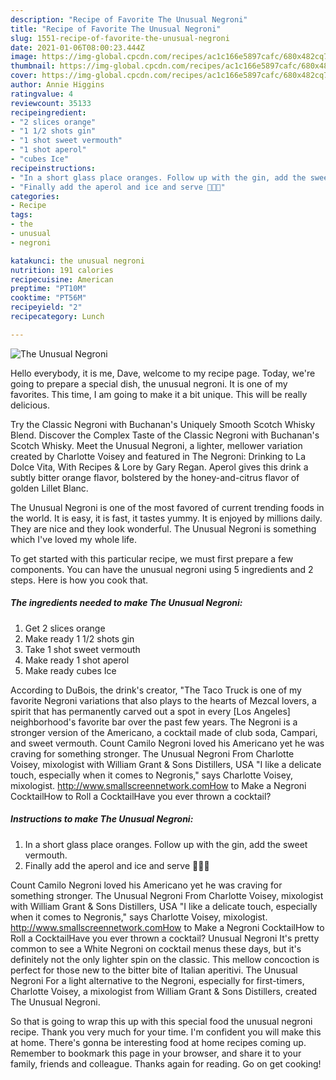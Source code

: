 ```yaml
---
description: "Recipe of Favorite The Unusual Negroni"
title: "Recipe of Favorite The Unusual Negroni"
slug: 1551-recipe-of-favorite-the-unusual-negroni
date: 2021-01-06T08:00:23.444Z
image: https://img-global.cpcdn.com/recipes/ac1c166e5897cafc/680x482cq70/the-unusual-negroni-recipe-main-photo.jpg
thumbnail: https://img-global.cpcdn.com/recipes/ac1c166e5897cafc/680x482cq70/the-unusual-negroni-recipe-main-photo.jpg
cover: https://img-global.cpcdn.com/recipes/ac1c166e5897cafc/680x482cq70/the-unusual-negroni-recipe-main-photo.jpg
author: Annie Higgins
ratingvalue: 4
reviewcount: 35133
recipeingredient:
- "2 slices orange"
- "1 1/2 shots gin"
- "1 shot sweet vermouth"
- "1 shot aperol"
- "cubes Ice"
recipeinstructions:
- "In a short glass place oranges. Follow up with the gin, add the sweet vermouth."
- "Finally add the aperol and ice and serve 🥳🥳🥳"
categories:
- Recipe
tags:
- the
- unusual
- negroni

katakunci: the unusual negroni 
nutrition: 191 calories
recipecuisine: American
preptime: "PT10M"
cooktime: "PT56M"
recipeyield: "2"
recipecategory: Lunch

---
```



![The Unusual Negroni](https://img-global.cpcdn.com/recipes/ac1c166e5897cafc/680x482cq70/the-unusual-negroni-recipe-main-photo.jpg)

Hello everybody, it is me, Dave, welcome to my recipe page. Today, we're going to prepare a special dish, the unusual negroni. It is one of my favorites. This time, I am going to make it a bit unique. This will be really delicious.

Try the Classic Negroni with Buchanan&#39;s Uniquely Smooth Scotch Whisky Blend. Discover the Complex Taste of the Classic Negroni with Buchanan&#39;s Scotch Whisky. Meet the Unusual Negroni, a lighter, mellower variation created by Charlotte Voisey and featured in The Negroni: Drinking to La Dolce Vita, With Recipes &amp; Lore by Gary Regan. Aperol gives this drink a subtly bitter orange flavor, bolstered by the honey-and-citrus flavor of golden Lillet Blanc.

The Unusual Negroni is one of the most favored of current trending foods in the world. It is easy, it is fast, it tastes yummy. It is enjoyed by millions daily. They are nice and they look wonderful. The Unusual Negroni is something which I've loved my whole life.


To get started with this particular recipe, we must first prepare a few components. You can have the unusual negroni using 5 ingredients and 2 steps. Here is how you cook that.

<!--inarticleads1-->

##### The ingredients needed to make The Unusual Negroni:

1. Get 2 slices orange
1. Make ready 1 1/2 shots gin
1. Take 1 shot sweet vermouth
1. Make ready 1 shot aperol
1. Make ready cubes Ice


According to DuBois, the drink&#39;s creator, &#34;The Taco Truck is one of my favorite Negroni variations that also plays to the hearts of Mezcal lovers, a spirit that has permanently carved out a spot in every [Los Angeles] neighborhood&#39;s favorite bar over the past few years. The Negroni is a stronger version of the Americano, a cocktail made of club soda, Campari, and sweet vermouth. Count Camilo Negroni loved his Americano yet he was craving for something stronger. The Unusual Negroni From Charlotte Voisey, mixologist with William Grant &amp; Sons Distillers, USA &#34;I like a delicate touch, especially when it comes to Negronis,&#34; says Charlotte Voisey, mixologist. http://www.smallscreennetwork.comHow to Make a Negroni CocktailHow to Roll a CocktailHave you ever thrown a cocktail? 

<!--inarticleads2-->

##### Instructions to make The Unusual Negroni:

1. In a short glass place oranges. Follow up with the gin, add the sweet vermouth.
1. Finally add the aperol and ice and serve 🥳🥳🥳


Count Camilo Negroni loved his Americano yet he was craving for something stronger. The Unusual Negroni From Charlotte Voisey, mixologist with William Grant &amp; Sons Distillers, USA &#34;I like a delicate touch, especially when it comes to Negronis,&#34; says Charlotte Voisey, mixologist. http://www.smallscreennetwork.comHow to Make a Negroni CocktailHow to Roll a CocktailHave you ever thrown a cocktail? Unusual Negroni It&#39;s pretty common to see a White Negroni on cocktail menus these days, but it&#39;s definitely not the only lighter spin on the classic. This mellow concoction is perfect for those new to the bitter bite of Italian aperitivi. The Unusual Negroni For a light alternative to the Negroni, especially for first-timers, Charlotte Voisey, a mixologist from William Grant &amp; Sons Distillers, created The Unusual Negroni. 

So that is going to wrap this up with this special food the unusual negroni recipe. Thank you very much for your time. I'm confident you will make this at home. There's gonna be interesting food at home recipes coming up. Remember to bookmark this page in your browser, and share it to your family, friends and colleague. Thanks again for reading. Go on get cooking!
